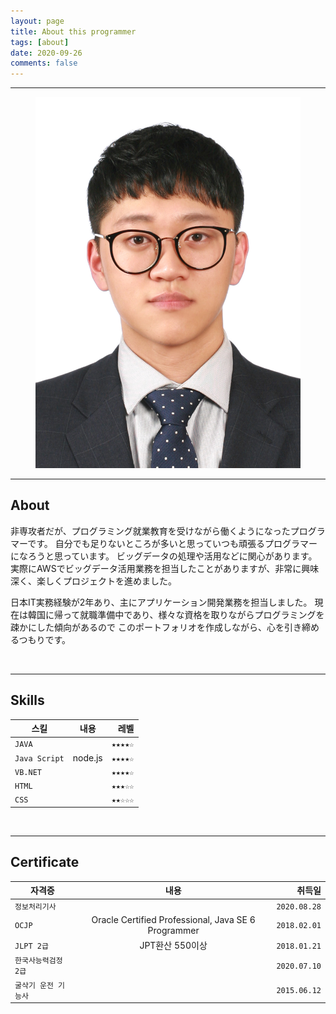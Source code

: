 ```yaml
---
layout: page
title: About this programmer
tags: [about]
date: 2020-09-26
comments: false
---
```

    
---

<figure class="middle">
	<img src="..\assets\img\programmer.png">
</figure>

---

## About
非専攻者だが、プログラミング就業教育を受けながら働くようになったプログラマーです。
自分でも足りないところが多いと思っていつも頑張るプログラマーになろうと思っています。
ビッグデータの処理や活用などに関心があります。 実際にAWSでビッグデータ活用業務を担当したことがありますが、非常に興味深く、楽しくプロジェクトを進めました。

日本IT実務経験が2年あり、主にアプリケーション開発業務を担当しました。
現在は韓国に帰って就職準備中であり、様々な資格を取りながらプログラミングを疎かにした傾向があるので
このポートフォリオを作成しながら、心を引き締めるつもりです。

<br>

---

## Skills

 | 스킬 | 내용 | 레벨 |
 |------|:------:|------:|
 | `JAVA` |  | `★★★★☆` |
 | `Java Script` | node.js | `★★★★☆` |
 | `VB.NET` |  | `★★★★☆` |
 | `HTML` |  | `★★★☆☆` |
 | `CSS` |  | `★★☆☆☆` |


<br>

---

## Certificate

| 자격증 | 내용 | 취득일 |
|------|:------:|------:|
| `정보처리기사` |  | `2020.08.28` |
| `OCJP` | Oracle Certified Professional, Java SE 6 Programmer | `2018.02.01` |
| `JLPT 2급` | JPT환산 550이상 | `2018.01.21` |
| `한국사능력검정 2급` |  | `2020.07.10` |
| `굴삭기 운전 기능사` |  | `2015.06.12` |


